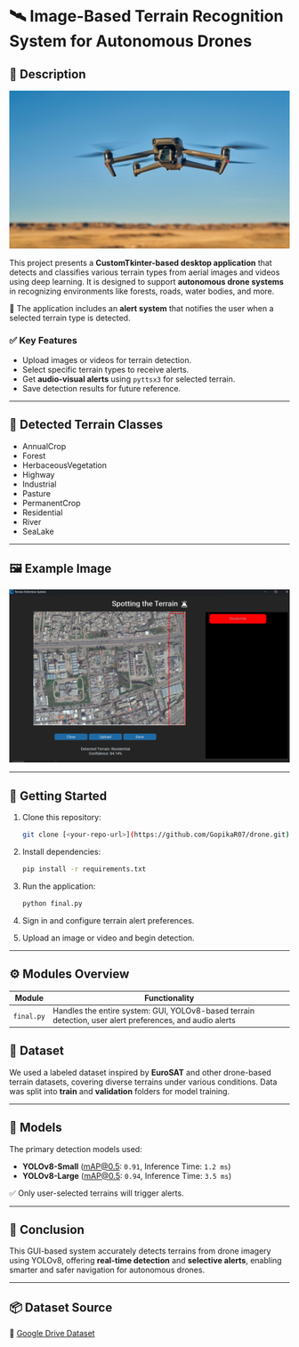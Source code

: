 
# 🛰️ Image-Based Terrain Recognition System for Autonomous Drones

## 📌 Description

![Example Drone](drone.jpg)

This project presents a **CustomTkinter-based desktop application** that detects and classifies various terrain types from aerial images and videos using deep learning. It is designed to support **autonomous drone systems** in recognizing environments like forests, roads, water bodies, and more.

🔔 The application includes an **alert system** that notifies the user when a selected terrain type is detected.

### ✅ Key Features
- Upload images or videos for terrain detection.
- Select specific terrain types to receive alerts.
- Get **audio-visual alerts** using `pyttsx3` for selected terrain.
- Save detection results for future reference.

---

## 🧭 Detected Terrain Classes

- AnnualCrop  
- Forest  
- HerbaceousVegetation  
- Highway  
- Industrial  
- Pasture  
- PermanentCrop  
- Residential  
- River  
- SeaLake  

---

## 🖼️ Example Image

![Example Terrain Detection](example_terrain_image.png)

---

## 🚀 Getting Started

1. Clone this repository:
   ```bash
   git clone [<your-repo-url>](https://github.com/GopikaR07/drone.git)
   ```
2. Install dependencies:
   ```bash
   pip install -r requirements.txt
   ```
3. Run the application:
   ```bash
   python final.py
   ```

4. Sign in and configure terrain alert preferences.
5. Upload an image or video and begin detection.

---

## ⚙️ Modules Overview

| Module     | Functionality                                  |
|------------|------------------------------------------------|
| `final.py` | Handles the entire system: GUI, YOLOv8-based terrain detection, user alert preferences, and audio alerts |

## 📂 Dataset

We used a labeled dataset inspired by **EuroSAT** and other drone-based terrain datasets, covering diverse terrains under various conditions. Data was split into **train** and **validation** folders for model training.

---

## 🧠 Models

The primary detection models used:

- **YOLOv8-Small** (mAP@0.5: `0.91`, Inference Time: `1.2 ms`)
- **YOLOv8-Large** (mAP@0.5: `0.94`, Inference Time: `3.5 ms`)

✅ Only user-selected terrains will trigger alerts.

---

## 🏁 Conclusion

This GUI-based system accurately detects terrains from drone imagery using YOLOv8, offering **real-time detection** and **selective alerts**, enabling smarter and safer navigation for autonomous drones.

---

## 📦 Dataset Source
🔗 [Google Drive Dataset](https://drive.google.com/file/d/1pnK5brwQcKe2_IViN4_ZAu1AgCYm3Jyn/view?usp=drive_link)

